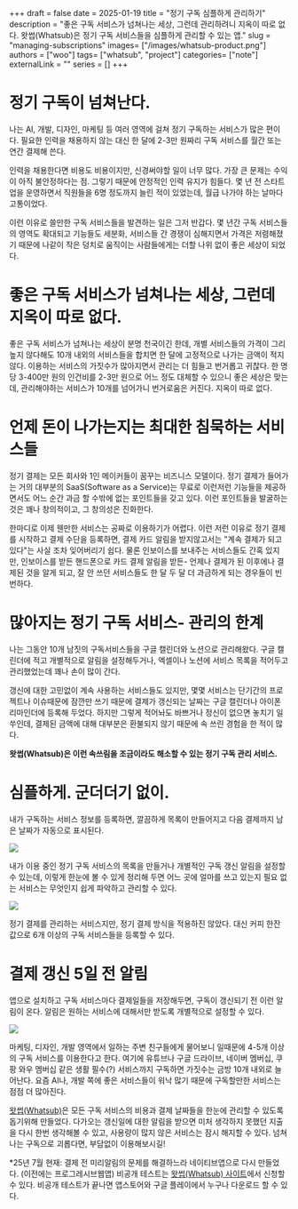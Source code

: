 +++ 
draft = false
date = 2025-01-19
title = "정기 구독 심플하게 관리하기"
description = "좋은 구독 서비스가 넘쳐나는 세상, 그런데 관리하려니 지옥이 따로 없다. 왓썹(Whatsub)은 정기 구독 서비스들을 심플하게 관리할 수 있는 앱."
slug = "managing-subscriptions"
images= ["/images/whatsub-product.png"]
authors = ["woo"]
tags= ["whatsub", "project"]
categories= ["note"]
externalLink = ""
series = []
+++

# 정기 구독이 넘쳐난다.
나는 AI, 개발, 디자인, 마케팅 등 여러 영역에 걸쳐 정기 구독하는 서비스가 많은 편이다. 필요한 인력을 채용하지 않는 대신 한 달에 2-3만 원짜리 구독 서비스를 월간 또는 연간 결제해 쓴다.

인력을 채용한다면 비용도 비용이지만, 신경써야할 일이 너무 많다. 가장 큰 문제는 수익이 아직 불안정하다는 점. 그렇기 때문에 안정적인 인력 유지가 힘들다. 몇 년 전 스타트업을 운영하면서 직원들을 6명 정도까지 늘린 적이 있었는데, 월급 나가야 하는 날마다 고통이었다. 

이런 이유로 쓸만한 구독 서비스들을 발견하는 일은 그저 반갑다. 몇 년간 구독 서비스들의 영역도 확대되고 기능들도 세분화, 서비스들 간 경쟁이 심해지면서 가격은 저렴해졌기 때문에 나같이 작은 덩치로 움직이는 사람들에게는 더할 나위 없이 좋은 세상이 되었다. 

# 좋은 구독 서비스가 넘쳐나는 세상, 그런데 지옥이 따로 없다.
좋은 구독 서비스가 넘쳐나는 세상이 분명 천국이긴 한데, 개별 서비스들의 가격이 그리 높지 않다해도 10개 내외의 서비스들을 합치면 한 달에 고정적으로 나가는 금액이 적지 않다. 이용하는 서비스의 가짓수가 많아지면서 관리는 더 힘들고 번거롭고 귀찮다. 한 명당 3-400만 원의 인건비를 2-3만 원으로 어느 정도 대체할 수 있으니 좋은 세상은 맞는데, 관리해야하는 서비스가 10개를 넘어가니 번거로움은 커진다. 지옥이 따로 없다. 

# 언제 돈이 나가는지는 최대한 침묵하는 서비스들
정기 결제는 모든 회사와 1인 메이커들이 꿈꾸는 비즈니스 모델이다. 정기 결제가 들어가는 거의 대부분의 SaaS(Software as a Service)는 무료로 이런저런 기능들을 제공하면서도 어느 순간 과금 할 수밖에 없는 포인트들을 갖고 있다. 이런 포인트들을 발굴하는 것은 꽤나 창의적이고, 그 창의성은 진화한다. 

한마디로 이제 웬만한 서비스는 공짜로 이용하기가 어렵다. 이런 저런 이유로 정기 결제를 시작하고 결제 수단을 등록하면, 결제 카드 알림을 받지않고서는 "계속 결제가 되고 있다"는 사실 조차 잊어버리기 쉽다. 물론 인보이스를 보내주는 서비스들도 간혹 있지만, 인보이스를 받든 핸드폰으로 카드 결제 알림을 받든- 언제나 결제가 된 이후에나 결제된 것을 알게 되고, 잘 안 쓰던 서비스들도 한 달 두 달 더 과금하게 되는 경우들이 빈번하다. 

# 많아지는 정기 구독 서비스- 관리의 한계
나는 그동안 10개 남짓의 구독서비스들을 구글 캘린더와 노션으로 관리해왔다. 구글 캘린더에 적고 개별적으로 알림을 설정해두거나, 엑셀이나 노션에 서비스 목록을 적어두고 관리했었는데 꽤나 손이 많이 간다. 

갱신에 대한 고민없이 계속 사용하는 서비스들도 있지만, 몇몇 서비스는 단기간의 프로젝트나 이슈때문에 잠깐만 쓰기 때문에 결제가 갱신되는 날짜는 구글 캘린더나 아이폰 리마인더에 등록해 두었다. 하지만 그렇게 적어놔도 바쁘거나 정신이 없으면 놓치기 일쑤인데, 결제된 금액에 대해 대부분은 환불되지 않기 때문에 속 쓰린 경험을 한 적이 많다. 

**왓썹(Whatsub)은 이런 속쓰림을 조금이라도 해소할 수 있는 정기 구독 관리 서비스.**

# 심플하게. 군더더기 없이.  
내가 구독하는 서비스 정보를 등록하면, 깔끔하게 목록이 만들어지고 다음 결제까지 남은 날짜가 자동으로 표시된다. 

![](/images/whatsub-product.png)

내가 이용 중인 정기 구독 서비스의 목록을 만들거나 개별적인 구독 갱신 알림을 설정할 수 있는데, 이렇게 한눈에 볼 수 있게 정리해 두면 어느 곳에 얼마를 쓰고 있는지 필요 없는 서비스는 무엇인지 쉽게 파악하고 관리할 수 있다. 

![](/images/whatsub-product2.png)

정기 결제를 관리하는 서비스지만, 정기 결제 방식을 적용하진 않았다. 대신 커피 한잔 값으로 6개 이상의 구독 서비스들을 등록할 수 있다.

# 결제 갱신 5일 전 알림
앱으로 설치하고 구독 서비스마다 결제일들을 저장해두면, 구독이 갱신되기 전 이런 알림이 온다. 알림은 원하는 서비스에 대해서만 받도록 개별적으로 설정할 수 있다.

![](/images/whatsub_product3.png)

마케팅, 디자인, 개발 영역에서 일하는 주변 친구들에게 물어보니 일때문에 4-5개 이상의 구독 서비스를 이용한다고 한다. 여기에 유튜브나 구글 드라이브, 네이버 멤버십, 쿠팡 와우 멤버십 같은 생활 필수(?) 서비스까지 구독하면 가짓수는 금방 10개 내외로 늘어난다. 요즘 AI나, 개발 쪽에 좋은 서비스들이 워낙 많기 때문에 구독할만한 서비스는 점점 더 많아진다.

[왓썹(Whatsub)](https://whatsub.xyz)은 모든 구독 서비스의 비용과 결제 날짜들을 한눈에 관리할 수 있도록 돕기위해 만들었다. 다가오는 갱신일에 대한 알림을 받으면 미처 생각하지 못했던 지출을 다시 한번 생각해볼 수 있고, 사용량이 많지 않은 서비스는 잠시 해지할 수 있다. 넘쳐나는 구독으로 괴롭다면, 부담없이 이용해보시길! 

*25년 7월 현재: 결제 전 미리알림의 문제를 해결하느라 네이티브앱으로 다시 만들었다. (이전에는 프로그레시브웹앱)
비공개 테스트는 [왓썹(Whatsub) 사이트](https://whatsub.xyz)에서 신청할 수 있다. 비공개 테스트가 끝나면 앱스토어와 구글 플레이에서 누구나 다운로드 할 수 있다. 


<iframe
    data-tally-src="https://tally.so/embed/3jpLo9?hideTitle=1&transparentBackground=1&dynamicHeight=1"
    loading="lazy"
    width="100%"
    height="200"
    frameborder="0"
    marginheight="0"
    marginwidth="0"
    title="wooworks 메시지와 구독 신청"
  ></iframe>
  <script>
    var d = document,
      w = "https://tally.so/widgets/embed.js",
      v = function () {
        if (typeof Tally !== "undefined") Tally.loadEmbeds();
        else
          d.querySelectorAll("iframe[data-tally-src]:not([src])")
            .forEach(function (e) {
              e.src = e.dataset.tallySrc;
            });
      };
    if (typeof Tally !== "undefined") v();
    else if (d.querySelector('script[src="' + w + '"]') == null) {
      var s = d.createElement("script");
      s.src = w;
      s.onload = v;
      s.onerror = v;
      d.body.appendChild(s);
    }
  </script>
